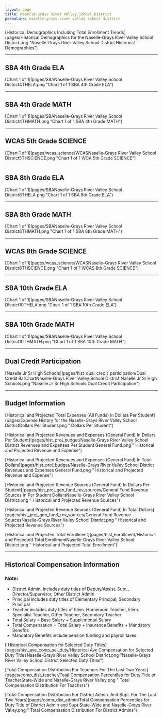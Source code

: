 ```yaml
---
layout: page
title: Naselle-Grays River Valley School District
permalink: naselle-grays river valley school district
---
```



[Historical Demographics Including Total Enrollment Trends](pages/Historical Demographics for the Naselle-Grays River Valley School District.png "Naselle-Grays River Valley School District Historical Demographics")

___

## SBA 4th Grade ELA

[Chart 1 of 1](pages/SBANaselle-Grays River Valley School District4THELA.png "Chart 1 of 1 SBA 4th Grade ELA")


___

## SBA 4th Grade MATH

[Chart 1 of 1](pages/SBANaselle-Grays River Valley School District4THMATH.png "Chart 1 of 1 SBA 4th Grade MATH")


___

## WCAS 5th Grade SCIENCE

[Chart 1 of 1](pages/wcas_science/WCASNaselle-Grays River Valley School District5THSCIENCE.png "Chart 1 of 1 WCA 5th Grade SCIENCE")


___

## SBA 8th Grade ELA

[Chart 1 of 1](pages/SBANaselle-Grays River Valley School District8THELA.png "Chart 1 of 1 SBA 8th Grade ELA")


___

## SBA 8th Grade MATH

[Chart 1 of 1](pages/SBANaselle-Grays River Valley School District8THMATH.png "Chart 1 of 1 SBA 8th Grade MATH")


___

## WCAS 8th Grade SCIENCE

[Chart 1 of 1](pages/wcas_science/WCASNaselle-Grays River Valley School District8THSCIENCE.png "Chart 1 of 1 WCAS 8th Grade SCIENCE")


___

## SBA 10th Grade ELA

[Chart 1 of 1](pages/SBANaselle-Grays River Valley School District10THELA.png "Chart 1 of 1 SBA 10th Grade ELA")


___

## SBA 10th Grade MATH

[Chart 1 of 1](pages/SBANaselle-Grays River Valley School District10THMATH.png "Chart 1 of 1 SBA 10th Grade MATH")


___

## Dual Credit Participation

[Naselle Jr Sr High Schools](pages/hist_dual_credit_participation/Dual Credit BarChartNaselle-Grays River Valley School District Naselle Jr Sr High Schools.png "Naselle Jr Sr High Schools Dual Credit Participation")


___

## Budget Information

[Historical and Projected Total Expenses (All Funds) In Dollars Per Student](pages/Expense History for the Naselle-Grays River Valley School DistrictDollars Per Student.png " Dollars Per Student")

[Historical and Projected Revenues and Expenses (General Fund) In Dollars Per Student](pages/hist_proj_budget/Naselle-Grays River Valley School District Revenues and Expenses Per Student General Fund.png " Historical and Projected Revenue and Expense")

[Historical and Projected Revenues and Expenses (General Fund) In Total Dollars](pages/hist_proj_budget/Naselle-Grays River Valley School District Revenues and Expenses General Fund.png " Historical and Projected Revenue and Expense")

[Historical and Projected Revenue Sources (General Fund) In Dollars Per Student](pages/hist_proj_gen_fund_rev_sources/General Fund Revenue Sources In Per Student DollarsNaselle-Grays River Valley School District.png " Historical and Projected Revenue Sources")

[Historical and Projected Revenue Sources (General Fund) In Total Dollars](pages/hist_proj_gen_fund_rev_sources/General Fund Revenue SourcesNaselle-Grays River Valley School District.png " Historical and Projected Revenue Sources")

[Historical and Projected Total Enrollment](pages/hist_enrollment/Historical and Projected Total EnrollmentNaselle-Grays River Valley School District.png " Historical and Projected Total Enrollment")


___

## Historical Compensation Information
### Note:
- District Admin. includes duty titles of Deputy/Assist. Supt., Director/Supervisor, Other District Admin.
- Principal includes duty titles of Elementary Principal, Secondary Principal
- Teacher includes duty titles of Elem. Homeroom Teacher, Elem. Specialist Teacher, Other Teacher, Secondary Teacher
- Total Salary = Base Salary + Supplemental Salary
- Total Compensation = Total Salary + Insurance Benefits + Mandatory Benefits
- Mandatory Benefits include pension funding and payroll taxes

[ Historical Compensation for Selected Duty Titles](pages/hist_ave_comp_sel_duty/Historical Ave Compensation for Selected Duty TitlesNaselle-Grays River Valley School District.png "Naselle-Grays River Valley School District Selected Duty Titles")

[Total Compensation Distribution For Teachers For The Last Two Years](pages/comp_dist_teacher/Total Compensation Percentiles for Duty Title of TeacherState-Wide and Naselle-Grays River Valley.png " Total Compensation Distribution For Teachers")

[Total Compensation Distribution For District Admin. And Supt. For The Last Two Years](pages/comp_dist_admin/Total Compensation Percentiles for Duty Title of District Admin and Supt.State-Wide and Naselle-Grays River Valley.png " Total Compensation Distribution For District Admins")


